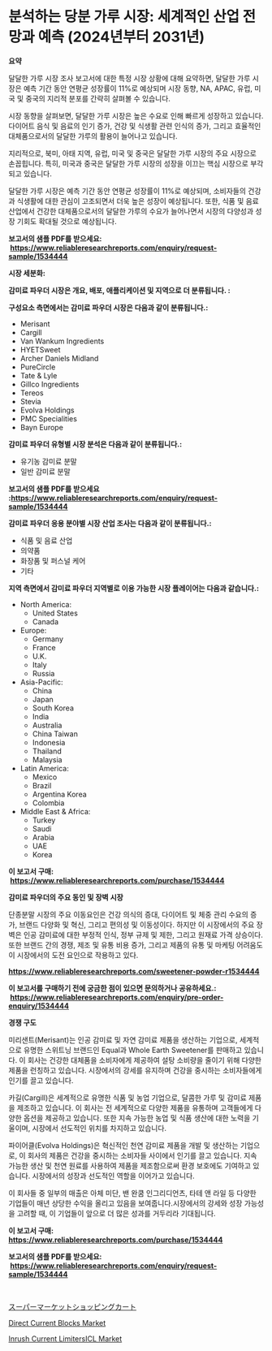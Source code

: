 <p><h1>분석하는 당분 가루 시장: 세계적인 산업 전망과 예측 (2024년부터 2031년)</h1></p><p><strong>요약</strong></p>
<p><p>달달한 가루 시장 조사 보고서에 대한 특정 시장 상황에 대해 요약하면, 달달한 가루 시장은 예측 기간 동안 연평균 성장률이 11%로 예상되며 시장 동향, NA, APAC, 유럽, 미국 및 중국의 지리적 분포를 간략히 살펴볼 수 있습니다.</p><p>시장 동향을 살펴보면, 달달한 가루 시장은 높은 수요로 인해 빠르게 성장하고 있습니다. 다이어트 음식 및 음료의 인기 증가, 건강 및 식생활 관련 인식의 증가, 그리고 효율적인 대체품으로서의 달달한 가루의 활용이 늘어나고 있습니다.</p><p>지리적으로, 북미, 아태 지역, 유럽, 미국 및 중국은 달달한 가루 시장의 주요 시장으로 손꼽힙니다. 특히, 미국과 중국은 달달한 가루 시장의 성장을 이끄는 핵심 시장으로 부각되고 있습니다.</p><p>달달한 가루 시장은 예측 기간 동안 연평균 성장률이 11%로 예상되며, 소비자들의 건강과 식생활에 대한 관심이 고조되면서 더욱 높은 성장이 예상됩니다. 또한, 식품 및 음료 산업에서 건강한 대체품으로서의 달달한 가루의 수요가 늘어나면서 시장의 다양성과 성장 기회도 확대될 것으로 예상됩니다.</p></p>
<p><strong>보고서의 샘플 PDF를 받으세요: &nbsp;<a href="https://www.reliableresearchreports.com/enquiry/request-sample/1534444">https://www.reliableresearchreports.com/enquiry/request-sample/1534444</a></strong></p>
<p><strong>시장 세분화:</strong></p>
<p><strong> 감미료 파우더 시장은 개요, 배포, 애플리케이션 및 지역으로 더 분류됩니다. :</strong></p>
<p><strong>구성요소 측면에서는 감미료 파우더 시장은 다음과 같이 분류됩니다.:</strong></p>
<p><ul><li>Merisant</li><li>Cargill</li><li>Van Wankum Ingredients</li><li>HYETSweet</li><li>Archer Daniels Midland</li><li>PureCircle</li><li>Tate & Lyle</li><li>Gillco Ingredients</li><li>Tereos</li><li>Stevia</li><li>Evolva Holdings</li><li>PMC Specialities</li><li>Bayn Europe</li></ul></p>
<p><strong> 감미료 파우더 유형별 시장 분석은 다음과 같이 분류됩니다.:</strong></p>
<p><ul><li>유기농 감미료 분말</li><li>일반 감미료 분말</li></ul></p>
<p><strong>보고서의 샘플 PDF를 받으세요 :<a href="https://www.reliableresearchreports.com/enquiry/request-sample/1534444">https://www.reliableresearchreports.com/enquiry/request-sample/1534444</a></strong></p>
<p><strong> 감미료 파우더 응용 분야별 시장 산업 조사는 다음과 같이 분류됩니다.:</strong></p>
<p><ul><li>식품 및 음료 산업</li><li>의약품</li><li>화장품 및 퍼스널 케어</li><li>기타</li></ul></p>
<p><strong>지역 측면에서 감미료 파우더 지역별로 이용 가능한 시장 플레이어는 다음과 같습니다.:</strong></p>
<p><ul>
    <li>
        North America:
        <ul>
            <li>United States</li>
            <li>Canada</li>
        </ul>
    </li>
    <li>
        Europe:
        <ul>
            <li>Germany</li>
            <li>France</li>
            <li>U.K.</li>
            <li>Italy</li>
            <li>Russia</li>
        </ul>
    </li>
    <li>
        Asia-Pacific:
        <ul>
            <li>China</li>
            <li>Japan</li>
            <li>South Korea</li>
            <li>India</li>
            <li>Australia</li>
            <li>China Taiwan</li>
            <li>Indonesia</li>
            <li>Thailand</li>
            <li>Malaysia</li>
        </ul>
    </li>
    <li>
        Latin America:
        <ul>
            <li>Mexico</li>
            <li>Brazil</li>
            <li>Argentina Korea</li>
            <li>Colombia</li>
        </ul>
    </li>
    <li>
        Middle East & Africa:
        <ul>
            <li>Turkey</li>
            <li>Saudi</li>
            <li>Arabia</li>
            <li>UAE</li>
            <li>Korea</li>
        </ul>
    </li>
    </ul></p>
<p><strong>이 보고서 구매: &nbsp;<a href="https://www.reliableresearchreports.com/purchase/1534444">https://www.reliableresearchreports.com/purchase/1534444</a></strong></p>
<p><strong>감미료 파우더의 주요 동인 및 장벽 시장</strong></p>
<p><p>단종분말 시장의 주요 이동요인은 건강 의식의 증대, 다이어트 및 체중 관리 수요의 증가, 브랜드 다양화 및 혁신, 그리고 편의성 및 이동성이다. 하지만 이 시장에서의 주요 장벽은 인공 감미료에 대한 부정적 인식, 정부 규제 및 제한, 그리고 원재료 가격 상승이다. 또한 브랜드 간의 경쟁, 제조 및 유통 비용 증가, 그리고 제품의 유통 및 마케팅 어려움도 이 시장에서의 도전 요인으로 작용하고 있다.</p></p>
<p><strong><a href="https://www.reliableresearchreports.com/sweetener-powder-r1534444">https://www.reliableresearchreports.com/sweetener-powder-r1534444</a></strong></p>
<p><strong>이 보고서를 구매하기 전에 궁금한 점이 있으면 문의하거나 공유하세요.: &nbsp;<a href="https://www.reliableresearchreports.com/enquiry/pre-order-enquiry/1534444">https://www.reliableresearchreports.com/enquiry/pre-order-enquiry/1534444</a></strong></p>
<p><strong>경쟁 구도</strong></p>
<p><p>미리샌트(Merisant)는 인공 감미료 및 자연 감미료 제품을 생산하는 기업으로, 세계적으로 유명한 스위트닝 브랜드인 Equal과 Whole Earth Sweetener를 판매하고 있습니다. 이 회사는 건강한 대체품을 소비자에게 제공하여 설탕 소비량을 줄이기 위해 다양한 제품을 런칭하고 있습니다. 시장에서의 강세를 유지하며 건강을 중시하는 소비자들에게 인기를 끌고 있습니다.</p><p>카길(Cargill)은 세계적으로 유명한 식품 및 농업 기업으로, 달콤한 가루 및 감미료 제품을 제조하고 있습니다. 이 회사는 전 세계적으로 다양한 제품을 유통하며 고객들에게 다양한 옵션을 제공하고 있습니다. 또한 지속 가능한 농업 및 식품 생산에 대한 노력을 기울이며, 시장에서 선도적인 위치를 차지하고 있습니다.</p><p>파이어클(Evolva Holdings)은 혁신적인 천연 감미료 제품을 개발 및 생산하는 기업으로, 이 회사의 제품은 건강을 중시하는 소비자들 사이에서 인기를 끌고 있습니다. 지속 가능한 생산 및 천연 원료를 사용하여 제품을 제조함으로써 환경 보호에도 기여하고 있습니다. 시장에서의 성장과 선도적인 역할을 이어가고 있습니다.</p><p>이 회사들 중 일부의 매출은 아체 미단, 밴 완쿰 인그리디언츠, 타테 앤 라일 등 다양한 기업들이 매년 상당한 수익을 올리고 있음을 보여줍니다.시장에서의 강세와 성장 가능성을 고려할 때, 이 기업들이 앞으로 더 많은 성과를 거두리라 기대됩니다.</p></p>
<p><strong>이 보고서 구매: &nbsp; <a href="https://www.reliableresearchreports.com/purchase/1534444">https://www.reliableresearchreports.com/purchase/1534444</a></strong></p>
<p><strong>보고서의 샘플 PDF를 받으세요: &nbsp;<a href="https://www.reliableresearchreports.com/enquiry/request-sample/1534444">https://www.reliableresearchreports.com/enquiry/request-sample/1534444</a></strong><strong></strong></p>
<p>&nbsp;</p>
<p><p><a href="https://github.com/zoetazuur/Market-Research-Report-List-1/blob/main/938513219696.md">スーパーマーケットショッピングカート</a></p><p><a href="https://www.linkedin.com/pulse/direct-current-blocks-market-size-share-global-analysis-u5cve?trackingId=hqWX%2FLGi4%2Fv2Vo4ra5LlXQ%3D%3D">Direct Current Blocks Market</a></p><p><a href="https://www.linkedin.com/pulse/inrush-current-limitersicl-market-goal-estimating-size-3039e?trackingId=ttIhiOvKW6hj86P%2BS63Jjw%3D%3D">Inrush Current LimitersICL Market</a></p></p>